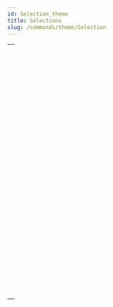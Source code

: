 ```yaml
---
id: Selection_theme
title: Sélections
slug: /commands/theme/Selection
---
```


|                                                                                                                             |
| --------------------------------------------------------------------------------------------------------------------------- |
| [<!-- INCLUDE #_command_.ALL RECORDS.Syntax -->](../../commands-legacy/all-records.md)<br/>                                 |
| [<!-- INCLUDE #_command_.APPLY TO SELECTION.Syntax -->](../../commands-legacy/apply-to-selection.md)<br/>                   |
| [<!-- INCLUDE #_command_.Before selection.Syntax -->](../../commands-legacy/before-selection.md)<br/>                       |
| [<!-- INCLUDE #_command_.CREATE SELECTION FROM ARRAY.Syntax -->](../../commands-legacy/create-selection-from-array.md)<br/> |
| [<!-- INCLUDE #_command_.DELETE SELECTION.Syntax -->](../../commands-legacy/delete-selection.md)<br/>                       |
| [<!-- INCLUDE #_command_.DISPLAY SELECTION.Syntax -->](../../commands-legacy/display-selection.md)<br/>                     |
| [<!-- INCLUDE #_command_.Displayed line number.Syntax -->](../../commands-legacy/displayed-line-number.md)<br/>             |
| [<!-- INCLUDE #_command_.End selection.Syntax -->](../../commands-legacy/end-selection.md)<br/>                             |
| [<!-- INCLUDE #_command_.FIRST RECORD.Syntax -->](../../commands-legacy/first-record.md)<br/>                               |
| [<!-- INCLUDE #_command_.GET HIGHLIGHTED RECORDS.Syntax -->](../../commands-legacy/get-highlighted-records.md)<br/>         |
| [<!-- INCLUDE #_command_.GOTO SELECTED RECORD.Syntax -->](../../commands-legacy/goto-selected-record.md)<br/>               |
| [<!-- INCLUDE #_command_.HIGHLIGHT RECORDS.Syntax -->](../../commands-legacy/highlight-records.md)<br/>                     |
| [<!-- INCLUDE #_command_.LAST RECORD.Syntax -->](../../commands-legacy/last-record.md)<br/>                                 |
| [<!-- INCLUDE #_command_.MODIFY SELECTION.Syntax -->](../../commands-legacy/modify-selection.md)<br/>                       |
| [<!-- INCLUDE #_command_.NEXT RECORD.Syntax -->](../../commands-legacy/next-record.md)<br/>                                 |
| [<!-- INCLUDE #_command_.ONE RECORD SELECT.Syntax -->](../../commands-legacy/one-record-select.md)<br/>                     |
| [<!-- INCLUDE #_command_.PREVIOUS RECORD.Syntax -->](../../commands-legacy/previous-record.md)<br/>                         |
| [<!-- INCLUDE #_command_.Records in selection.Syntax -->](../../commands-legacy/records-in-selection.md)<br/>               |
| [<!-- INCLUDE #_command_.REDUCE SELECTION.Syntax -->](../../commands-legacy/reduce-selection.md)<br/>                       |
| [<!-- INCLUDE #_command_.SCAN INDEX.Syntax -->](../../commands-legacy/scan-index.md)<br/>                                   |
| [<!-- INCLUDE #_command_.Selected record number.Syntax -->](../../commands-legacy/selected-record-number.md)<br/>           |
| [<!-- INCLUDE #_command_.TRUNCATE TABLE.Syntax -->](../../commands-legacy/truncate-table.md)<br/>                           |
